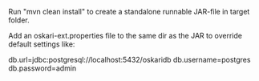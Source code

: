 Run "mvn clean install" to create a standalone runnable JAR-file in target folder.

Add an oskari-ext.properties file to the same dir as the JAR to override default settings like:

db.url=jdbc:postgresql://localhost:5432/oskaridb
db.username=postgres
db.password=admin